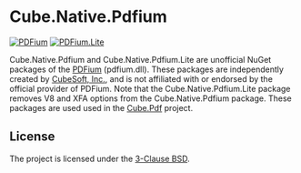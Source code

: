 Cube.Native.Pdfium
====

[![PDFium](https://img.shields.io/nuget/v/cube.native.pdfium.svg?label=pdfium)](https://www.nuget.org/packages/cube.native.pdfium)
[![PDFium.Lite](https://img.shields.io/nuget/v/cube.native.pdfium.lite.svg?label=pdfium.lite)](https://www.nuget.org/packages/cube.native.pdfium.lite)

Cube.Native.Pdfium and Cube.Native.Pdfium.Lite are unofficial NuGet packages of the [PDFium](https://pdfium.googlesource.com/pdfium/) (pdfium.dll). These packages are independently created by [CubeSoft, Inc.](https://www.cube-soft.com/), and is not affiliated with or endorsed by the official provider of PDFium. Note that the Cube.Native.Pdfium.Lite package removes V8 and XFA options from the Cube.Native.Pdfium package. These packages are used used in the [Cube.Pdf](https://github.com/cube-soft/Cube.Pdf) project.

## License

The project is licensed under the [3-Clause BSD](https://github.com/cube-soft/cube.native.pdfium/blob/master/License.txt).

